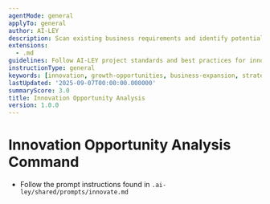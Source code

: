 ```yaml
---
agentMode: general
applyTo: general
author: AI-LEY
description: Scan existing business requirements and identify potential growth opportunities with strategic scoring
extensions:
  - .md
guidelines: Follow AI-LEY project standards and best practices for innovation analysis and opportunity identification
instructionType: general
keywords: [innovation, growth-opportunities, business-expansion, strategic-analysis, revenue-growth]
lastUpdated: '2025-09-07T00:00:00.000000'
summaryScore: 3.0
title: Innovation Opportunity Analysis
version: 1.0.0
---
```


# Innovation Opportunity Analysis Command

- Follow the prompt instructions found in `.ai-ley/shared/prompts/innovate.md`
